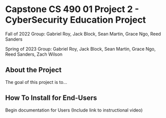 # Capstone CS 490 01 Project 2 - CyberSecurity Education Project
Fall of 2022 Group:
Gabriel Roy, Jack Block, Sean Martin, Grace Ngo, Reed Sanders

Spring of 2023 Group:
Gabriel Roy, Jack Block, Sean Martin, Grace Ngo, Reed Sanders, Zach Wilson 

## About the Project
The goal of this project is to...

## How To Install for End-Users
Begin documentation for Users (Include link to instructional video)
